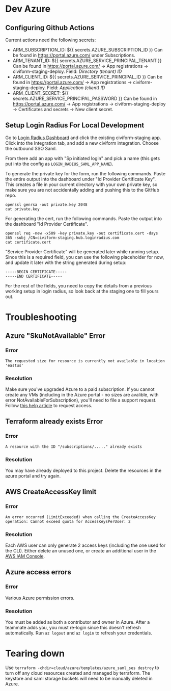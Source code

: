 # Dev Azure

## Configuring Github Actions

Current actions need the following secrets:
 * ARM_SUBSCRIPTION_ID: ${{ secrets.AZURE_SUBSCRIPTION_ID }} Can be found in https://portal.azure.com/ under Subscriptions.
 * ARM_TENANT_ID: ${{ secrets.AZURE_SERVICE_PRINCIPAL_TENANT }} Can be found in https://portal.azure.com/ -> App registrations -> civiform-staging-deploy. Field: _Directory (tenant) ID_
 * ARM_CLIENT_ID: ${{ secrets.AZURE_SERVICE_PRINCIPAL_ID }} Can be found in https://portal.azure.com/ -> App registrations -> civiform-staging-deploy. Field: _Application (client) ID_
 * ARM_CLIENT_SECRET: ${{ secrets.AZURE_SERVICE_PRINCIPAL_PASSWORD }} Can be found in https://portal.azure.com/ -> App registrations -> civiform-staging-deploy -> Certificates and secrets -> New client secret.  

## Setup Login Radius For Local Development

Go to [Login Radius Dashboard](https://dashboard.loginradius.com/) and click the
existing civiform-staging app. Click into the Integration tab, and add a new
civiform integration. Choose the outbound SSO Saml.

From there add an app with "Sp initiated login" and pick a name (this gets put
into the config as `LOGIN_RADIUS_SAML_APP_NAME`).

To generate the private key for the form, run the following commands. Paste the
entire output into the dashboard under "Id Provider Certificate Key". This
creates a file in your current directory with your own private key, so make sure
you are not accidentally adding and pushing this to the GitHub repo.

```
openssl genrsa -out private.key 2048
cat private.key
```

For generating the cert, run the following commands. Paste the output into the
dashboard "Id Provider Certificate".

```
openssl req -new -x509 -key private.key -out certificate.cert -days 365 -subj /CN=civiform-staging.hub.loginradius.com
cat certificate.cert
```

"Service Provider Certificate" will be generated later while running setup.
Since this is a required field, you can use the following placeholder for now,
and update it later with the string generated during setup:

```
-----BEGIN CERTIFICATE-----
-----END CERTIFICATE-----
```

For the rest of the fields, you need to copy the details from a previous working
setup in login radius, so look back at the staging one to fill yours out.

# Troubleshooting

## Azure "SkuNotAvailable" Error

### Error

`The requested size for resource is currently not available in location 'eastus'`

### Resolution

Make sure you've upgraded Azure to a paid subscription. If you cannot create any
VMs (including in the Azure portal - no sizes are avalible, with error
NotAvailableForSubscription), you'll need to file a support request. Follow
[this help article](https://docs.microsoft.com/en-us/troubleshoot/azure/general/region-access-request-process)
to request access.

## Terraform already exists Error

### Error

`A resource with the ID "/subscriptions/....." already exists`

### Resolution

You may have already deployed to this project. Delete the resources in the azure
portal and try again.

## AWS CreateAccessKey limit

### Error

`An error occurred (LimitExceeded) when calling the CreateAccessKey operation: Cannot exceed quota for AccessKeysPerUser: 2`

### Resolution

Each AWS user can only generate 2 access keys (including the one used for the
CLI). Either delete an unused one, or create an additional user in the
[AWS IAM Console](https://console.aws.amazon.com).

## Azure access errors

### Error

Various Azure permission errors.

### Resolution

You must be added as both a contributor and owner in Azure. After a teammate
adds you, you must re-login since this doesn't refresh automatically.
Run `az logout` and `az login` to refresh your credentials.

# Tearing down

Use `terraform -chdir=cloud/azure/templates/azure_saml_ses destroy` to turn off
any cloud resources created and managed by terraform. The keystore and saml
storage buckets will need to be manually deleted in Azure.
